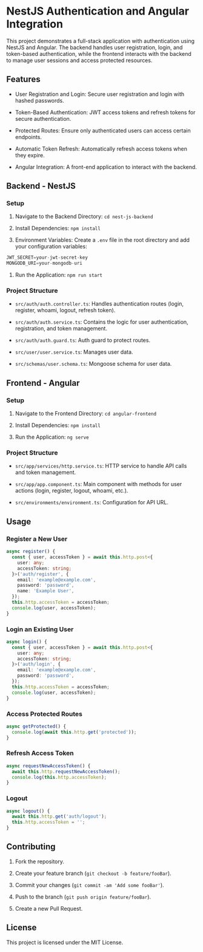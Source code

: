 # NestJS Authentication and Angular Integration


This project demonstrates a full-stack application with authentication using NestJS and Angular. The backend handles user registration, login, and token-based authentication, while the frontend interacts with the backend to manage user sessions and access protected resources.

## Features


-   User Registration and Login: Secure user registration and login with hashed passwords.

-   Token-Based Authentication: JWT access tokens and refresh tokens for secure authentication.

-   Protected Routes: Ensure only authenticated users can access certain endpoints.

-   Automatic Token Refresh: Automatically refresh access tokens when they expire.

-   Angular Integration: A front-end application to interact with the backend.

## Backend - NestJS

### Setup

1.  Navigate to the Backend Directory: `cd nest-js-backend`

2.  Install Dependencies: ` npm install `

3.  Environment Variables: Create a `.env` file in the root directory and add your configuration variables: 
```ts
JWT_SECRET=your-jwt-secret-key
MONGODB_URI=your-mongodb-uri
```
1.  Run the Application: ` npm run start `

### Project Structure

-   `src/auth/auth.controller.ts`: Handles authentication routes (login, register, whoami, logout, refresh token).

-   `src/auth/auth.service.ts`: Contains the logic for user authentication, registration, and token management.

-   `src/auth/auth.guard.ts`: Auth guard to protect routes.

-   `src/user/user.service.ts`: Manages user data.

-   `src/schemas/user.schema.ts`: Mongoose schema for user data.

## Frontend - Angular

### Setup

1.  Navigate to the Frontend Directory: ` cd angular-frontend `

2.  Install Dependencies: ` npm install `

3.  Run the Application: ` ng serve `

### Project Structure

-   `src/app/services/http.service.ts`: HTTP service to handle API calls and token management.

-   `src/app/app.component.ts`: Main component with methods for user actions (login, register, logout, whoami, etc.).

-   `src/environments/environment.ts`: Configuration for API URL.

## Usage

### Register a New User
```ts
async register() {
  const { user, accessToken } = await this.http.post<{
    user: any;
    accessToken: string;
  }>('auth/register', {
    email: 'example@example.com',
    password: 'password',
    name: 'Example User',
  });
  this.http.accessToken = accessToken;
  console.log(user, accessToken);
}
```
### Login an Existing User
```ts
async login() {
  const { user, accessToken } = await this.http.post<{
    user: any;
    accessToken: string;
  }>('auth/login', {
    email: 'example@example.com',
    password: 'password',
  });
  this.http.accessToken = accessToken;
  console.log(user, accessToken);
}
```
### Access Protected Routes
```ts
async getProtected() {
  console.log(await this.http.get('protected'));
}
```
### Refresh Access Token
```ts
async requestNewAccessToken() {
  await this.http.requestNewAccessToken();
  console.log(this.http.accessToken);
}
```
### Logout
```ts
async logout() {
  await this.http.get('auth/logout');
  this.http.accessToken = '';
}
```
## Contributing

1.  Fork the repository.

2.  Create your feature branch (`git checkout -b feature/fooBar`).

3.  Commit your changes (`git commit -am 'Add some fooBar'`).

4.  Push to the branch (`git push origin feature/fooBar`).

5.  Create a new Pull Request.

## License

This project is licensed under the MIT License.